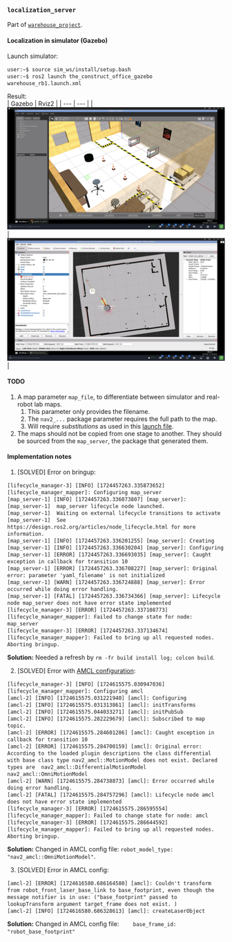 ### `localization_server`

Part of [`warehouse_project`](https://github.com/ivogeorg/warehouse_project.git).

#### Localization in simulator (Gazebo)

Launch simulator:  
```
user:~$ source sim_ws/install/setup.bash
user:~$ ros2 launch the_construct_office_gazebo warehouse_rb1.launch.xml
```  

Result:  
| Gazebo | Rviz2 |
| --- | --- |
| ![Position](assets/position_gazebo.png) | ![Localization](assets/localization_rviz2.png) |   

#### TODO

1. A map parameter `map_file`, to differentiate between simulator and real-robot lab maps.
   1. This parameter only provides the filename.
   2. The `nav2_...` package parameter requires the full path to the map.
   3. Will require _substitutions_ as used in this [launch file](https://github.com/ivogeorg/attach_shelf/blob/b511e89921b100bcaad62dd5f4291d8397f8be35/launch/attach_to_shelf.launch.py#L11).
2. The maps should not be copied from one stage to another. They should be sourced from the `map_server`, the package that generated them.

#### Implementation notes

1. [SOLVED] Error on bringup:
```
[lifecycle_manager-3] [INFO] [1724457263.335873652] [lifecycle_manager_mapper]: Configuring map_server
[map_server-1] [INFO] [1724457263.336073807] [map_server]:
[map_server-1]  map_server lifecycle node launched.
[map_server-1]  Waiting on external lifecycle transitions to activate
[map_server-1]  See https://design.ros2.org/articles/node_lifecycle.html for more information.
[map_server-1] [INFO] [1724457263.336201255] [map_server]: Creating
[map_server-1] [INFO] [1724457263.336630204] [map_server]: Configuring
[map_server-1] [ERROR] [1724457263.336693035] [map_server]: Caught exception in callback for transition 10
[map_server-1] [ERROR] [1724457263.336708227] [map_server]: Original error: parameter 'yaml_filename' is not initialized
[map_server-1] [WARN] [1724457263.336724888] [map_server]: Error occurred while doing error handling.
[map_server-1] [FATAL] [1724457263.336734366] [map_server]: Lifecycle node map_server does not have error state implemented
[lifecycle_manager-3] [ERROR] [1724457263.337108773] [lifecycle_manager_mapper]: Failed to change state for node: map_server
[lifecycle_manager-3] [ERROR] [1724457263.337134674] [lifecycle_manager_mapper]: Failed to bring up all requested nodes. Aborting bringup.
```

**Solution:** Needed a refresh by `rm -fr build install log; colcon build`.

2. [SOLVED] Error with [AMCL configuration](https://docs.nav2.org/configuration/packages/configuring-amcl.html#example):
```
[lifecycle_manager-3] [INFO] [1724615575.030947036] [lifecycle_manager_mapper]: Configuring amcl
[amcl-2] [INFO] [1724615575.031221940] [amcl]: Configuring
[amcl-2] [INFO] [1724615575.031313861] [amcl]: initTransforms
[amcl-2] [INFO] [1724615575.044033271] [amcl]: initPubSub
[amcl-2] [INFO] [1724615575.282229679] [amcl]: Subscribed to map topic.
[amcl-2] [ERROR] [1724615575.284601286] [amcl]: Caught exception in callback for transition 10
[amcl-2] [ERROR] [1724615575.284700159] [amcl]: Original error: According to the loaded plugin descriptions the class differential with base class type nav2_amcl::MotionModel does not exist. Declared types are  nav2_amcl::DifferentialMotionModel nav2_amcl::OmniMotionModel
[amcl-2] [WARN] [1724615575.284738873] [amcl]: Error occurred while doing error handling.
[amcl-2] [FATAL] [1724615575.284757296] [amcl]: Lifecycle node amcl does not have error state implemented
[lifecycle_manager-3] [ERROR] [1724615575.286595554] [lifecycle_manager_mapper]: Failed to change state for node: amcl
[lifecycle_manager-3] [ERROR] [1724615575.286644592] [lifecycle_manager_mapper]: Failed to bring up all requested nodes. Aborting bringup.
```

**Solution:** Changed in AMCL config file: `robot_model_type: "nav2_amcl::OmniMotionModel"`.

3. [SOLVED] Error in AMCL config:
```
[amcl-2] [ERROR] [1724616580.686164580] [amcl]: Couldn't transform from robot_front_laser_base_link to base_footprint, even though the message notifier is in use: ("base_footprint" passed to lookupTransform argument target_frame does not exist. )
[amcl-2] [INFO] [1724616580.686328613] [amcl]: createLaserObject
```

**Solution:** Changed in AMCL config file: `    base_frame_id: "robot_base_footprint"`

